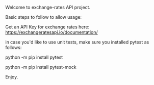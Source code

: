 Welcome to exchange-rates API project. 

Basic steps to follow to allow usage:

Get an API Key for exchange rates here:
https://exchangeratesapi.io/documentation/

in case you'd like to use unit tests, make sure you
installed pytest as follows:

python -m pip install pytest

python -m pip install pytest-mock

Enjoy.
